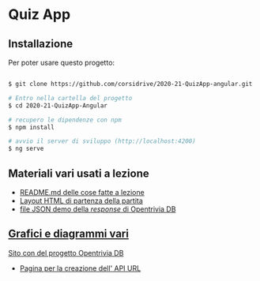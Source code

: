 # Quiz App

## Installazione

Per poter usare questo progetto:

```bash

$ git clone https://github.com/corsidrive/2020-21-QuizApp-angular.git

# Entro nella cartella del progetto
$ cd 2020-21-QuizApp-Angular

# recupero le dipendenze con npm
$ npm install

# avvio il server di sviluppo (http://localhost:4200)
$ ng serve

```

## Materiali vari usati a lezione

- [README.md delle cose fatte a lezione](./__docs__/README.angular.md)
- [Layout HTML di partenza della partita](./__docs__/index.html)
- [file JSON demo della *response* di Opentrivia DB](./__docs__/response.json)

[Grafici e diagrammi vari](./__docs__/png/angular_quiz.component.png)
---

[Sito con del progetto Opentrivia DB](https://opentdb.com/)
- [Pagina per la creazione dell' API URL](https://opentdb.com/api_config.php)



